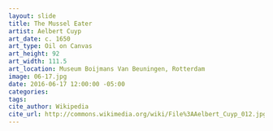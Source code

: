 ```yaml
---
layout: slide
title: The Mussel Eater
artist: Aelbert Cuyp
art_date: c. 1650
art_type: Oil on Canvas
art_height: 92
art_width: 111.5
art_location: Museum Boijmans Van Beuningen, Rotterdam
image: 06-17.jpg
date: 2016-06-17 12:00:00 -05:00
categories:
tags:
cite_author: Wikipedia
cite_url: http://commons.wikimedia.org/wiki/File%3AAelbert_Cuyp_012.jpg
---
```

